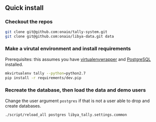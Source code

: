 ## Quick install

### Checkout the repos

```bash
git clone git@github.com:onaio/tally-system.git
git clone git@github.com:onaio/libya-data.git data
```

### Make a virutal environment and install requirements

Prerequisites: this assumes you have [virtualenvwrapper](http://virtualenvwrapper.readthedocs.org/en/latest/install.html) and [PostgreSQL](https://wiki.postgresql.org/wiki/Detailed_installation_guides) installed.

```bash
mkvirtualenv tally --python=python2.7
pip install -r requirements/dev.pip 
```

### Recreate the database, then load the data and demo users

Change the user argument `postgres` if that is not a user able to drop and create databases.

```bash
./script/reload_all postgres libya_tally.settings.common
```
